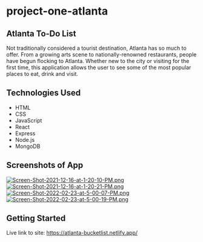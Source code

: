 # project-one-atlanta

## Atlanta To-Do List 
Not traditionally considered a tourist destination, Atlanta has so much to offer. From a growing arts scene to nationally-renowned restaurants, people have begun flocking to Atlanta. Whether new to the city or visiting for the first time, this application allows the user to see some of the most popular places to eat, drink and visit. 

## Technologies Used 
- HTML
- CSS
- JavaScript 
- React
- Express
- Node.js
- MongoDB

## Screenshots of App 
[![Screen-Shot-2021-12-16-at-1-20-10-PM.png](https://i.postimg.cc/3NsF0VrH/Screen-Shot-2021-12-16-at-1-20-10-PM.png)](https://postimg.cc/fSv96H0H)
[![Screen-Shot-2021-12-16-at-1-20-21-PM.png](https://i.postimg.cc/2SfgPXQJ/Screen-Shot-2021-12-16-at-1-20-21-PM.png)](https://postimg.cc/3dnLG1bC)
[![Screen-Shot-2022-02-23-at-5-00-07-PM.png](https://i.postimg.cc/kXF9Y5KT/Screen-Shot-2022-02-23-at-5-00-07-PM.png)](https://postimg.cc/jL5GLt8f)
[![Screen-Shot-2022-02-23-at-5-00-19-PM.png](https://i.postimg.cc/0ykvTqCP/Screen-Shot-2022-02-23-at-5-00-19-PM.png)](https://postimg.cc/dLxgCpXx)


## Getting Started
Live link to site: https://atlanta-bucketlist.netlify.app/

